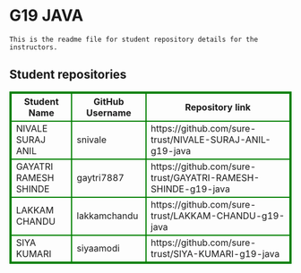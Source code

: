 # G19 JAVA
    This is the readme file for student repository details for the instructors.
## Student repositories 
<table style="border : 2px solid green; width:100%;">
<tr >
<th style="border : 2px solid green;">Student Name</th>
<th style="border : 2px solid green;">GitHub Username</th>
<th style="border : 2px solid green;">Repository link</th>
</tr>
<tr style="border : 2px solid green;">
<td style="border : 2px solid green;">NIVALE SURAJ ANIL</td> 

<td style="border : 2px solid green;">snivale</td> 

<td style="border : 2px solid green;">https://github.com/sure-trust/NIVALE-SURAJ-ANIL-g19-java</td> 
</tr>

<tr style="border : 2px solid green;">
<td style="border : 2px solid green;">GAYATRI RAMESH SHINDE</td> 

<td style="border : 2px solid green;">gaytri7887</td> 

<td style="border : 2px solid green;">https://github.com/sure-trust/GAYATRI-RAMESH-SHINDE-g19-java</td> 
</tr>

<tr style="border : 2px solid green;">
<td style="border : 2px solid green;">LAKKAM CHANDU</td> 

<td style="border : 2px solid green;">lakkamchandu</td> 

<td style="border : 2px solid green;">https://github.com/sure-trust/LAKKAM-CHANDU-g19-java</td> 
</tr>

<tr style="border : 2px solid green;">
<td style="border : 2px solid green;">SIYA KUMARI</td> 

<td style="border : 2px solid green;">siyaamodi</td> 

<td style="border : 2px solid green;">https://github.com/sure-trust/SIYA-KUMARI-g19-java</td> 
</tr>

